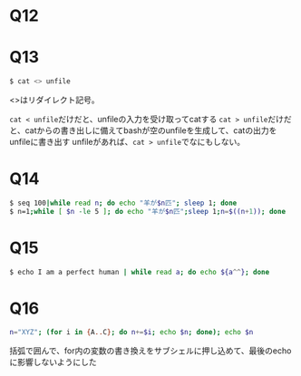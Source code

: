 # Q12

# Q13

```bash
$ cat <> unfile
```

<>はリダイレクト記号。

`cat < unfile`だけだと、unfileの入力を受け取ってcatする
`cat > unfile`だけだと、catからの書き出しに備えてbashが空のunfileを生成して、catの出力をunfileに書き出す
unfileがあれば、`cat > unfile`でなにもしない。

# Q14

```bash
$ seq 100|while read n; do echo "羊が$n匹"; sleep 1; done
$ n=1;while [ $n -le 5 ]; do echo "羊が$n匹";sleep 1;n=$((n+1)); done
```

# Q15

```bash
$ echo I am a perfect human | while read a; do echo ${a^^}; done
```

# Q16

```bash
n="XYZ"; (for i in {A..C}; do n+=$i; echo $n; done); echo $n
```

括弧で囲んで、for内の変数の書き換えをサブシェルに押し込めて、最後のechoに影響しないようにした

